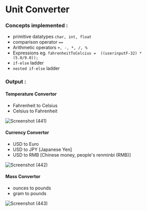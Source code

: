 # Unit Converter

### Concepts implemented : 

- primitive datatypes ```char, int, float```
- comparison operator ``` == ```
- Arithmetic operators ``` +, -, *, /, % ```
- Expressions eg. ``` fahrenheitToCelcius =  ((userinputF-32) * (5.0/9.0)); ```
- ```if-else``` ladder
- ```nested if-else``` ladder

### Output :

#### Temperature Convertor 

- Fahrenheit to Celsius
- Celsius to Fahrenheit

![Screenshot (441)](https://user-images.githubusercontent.com/103443567/162997299-31e9541a-b705-436e-af72-b55fa96424d4.png)

#### Currency Convertor

- USD to Euro
- USD to JPY [Japanese Yen]
- USD to RMB [Chinese money, people's renminbi (RMB)]

![Screenshot (442)](https://user-images.githubusercontent.com/103443567/162997303-23792a6a-c347-421c-bd5c-ceddd69d3a66.png)

#### Mass Convertor

- ounces to pounds
- gram to pounds

![Screenshot (443)](https://user-images.githubusercontent.com/103443567/162997305-ba06d832-eb10-4227-986b-69fac780dea8.png)
